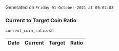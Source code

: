 Generated on `Friday 01-October-2021 at 05:02:03`

### Current to Target Coin Ratio
`current_coin_ratio.sh`

Date|Current|Target|Ratio
---|---|---|---
